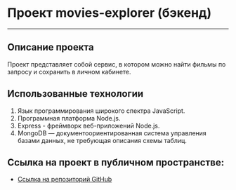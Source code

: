 # Проект movies-explorer (бэкенд)
---------------------------------

## Описание проекта
Проект представляет собой cервис, в котором можно найти фильмы по запросу и сохранить в личном кабинете.

## Использованные технологии
1. Язык программирования широкого спектра JavaScript.
2. Программная платформа Node.js.
3. Express - фреймворк веб-приложений Node.js.
4. MongoDB — документоориентированная система управления базами данных, не требующая описания схемы таблиц.

## Ссылка на проект в публичном пространстве:
* [Ссылка на репозиторий GitHub](https://github.com/veitko-se/movies-explorer-api)
